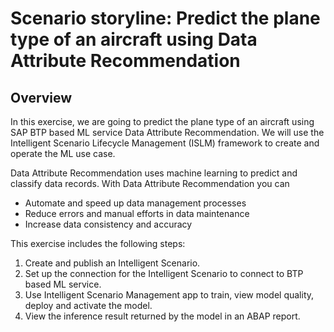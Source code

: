 # Scenario storyline: Predict the plane type of an aircraft using Data Attribute Recommendation

## Overview

In this exercise, we are going to predict the plane type of an aircraft using SAP BTP based ML service Data Attribute Recommendation. We will use the Intelligent Scenario Lifecycle Management (ISLM) framework to create and operate the ML use case.

Data Attribute Recommendation uses machine learning to predict and classify data records.
With Data Attribute Recommendation you can

- Automate and speed up data management processes
- Reduce errors and manual efforts in data maintenance
- Increase data consistency and accuracy

This exercise includes the following steps:

1. Create and publish an Intelligent Scenario.
2. Set up the connection for the Intelligent Scenario to connect to BTP based ML service.
3. Use Intelligent Scenario Management app to train, view model quality, deploy and activate the model.
4. View the inference result returned by the model in an ABAP report.
